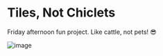 # Tiles, Not Chiclets

Friday afternoon fun project. Like cattle, not pets! 😎

![image](https://github.com/user-attachments/assets/80247ed9-bc32-40c2-ac09-af0a638dac49)
